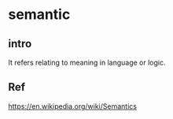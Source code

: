 # semantic
## intro
It refers relating to meaning in language or logic.
## Ref
https://en.wikipedia.org/wiki/Semantics
